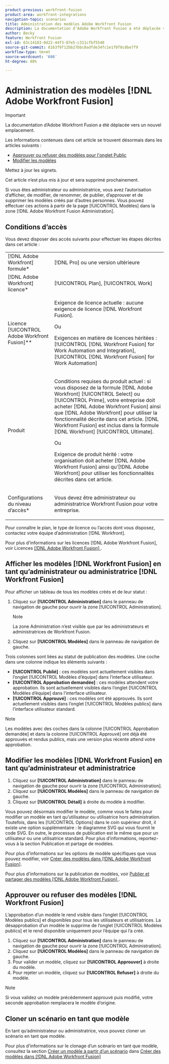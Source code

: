```yaml
---
product-previous: workfront-fusion
product-area: workfront-integrations
navigation-topic: scenarios
title: Administration des modèles Adobe Workfront Fusion
description: La documentation d’Adobe Workfront Fusion a été déplacée vers un nouvel emplacement. Cet article est obsolète, mais contient un lien vers le nouvel article qui couvre cette fonctionnalité.
author: Becky
feature: Workfront Fusion
exl-id: 63c14183-0d22-44f3-87e5-c311cfbf5540
source-git-commit: 8163f9f12bb27bbc8adfde34fc1e1f0f8c8be7f9
workflow-type: tm+mt
source-wordcount: '686'
ht-degree: 88%

---
```


# Administration des modèles [!DNL Adobe Workfront Fusion]

>[!IMPORTANT]
>
>La documentation d’Adobe Workfront Fusion a été déplacée vers un nouvel emplacement.
>
>Les informations contenues dans cet article se trouvent désormais dans les articles suivants :
>
>* [Approuver ou refuser des modèles pour l&#39;onglet Public](https://experienceleague.adobe.com/docs/workfront-fusion/using/set-up-and-manage-fusion/manage-templates-admin/approve-templates.html)
>* [Modifier les modèles](https://experienceleague.adobe.com/docs/workfront-fusion/using/set-up-and-manage-fusion/manage-templates-admin/edit-templates.html)
>
>Mettez à jour les signets.
>
>Cet article n’est plus mis à jour et sera supprimé prochainement.

Si vous êtes administrateur ou administratrice, vous avez l’autorisation d’afficher, de modifier, de renommer, de publier, d’approuver et de supprimer les modèles créés par d’autres personnes. Vous pouvez effectuer ces actions à partir de la page [!UICONTROL Modèles] dans la zone [!DNL Adobe Workfront Fusion Administration].

## Conditions d’accès

Vous devez disposer des accès suivants pour effectuer les étapes décrites dans cet article :

<table style="table-layout:auto"> 
 <col> 
 <col> 
 <tbody> 
  <tr> 
    <td role="rowheader">[!DNL Adobe Workfront] formule*</td> 
   <td> <p>[!DNL Pro] ou une version ultérieure</p> </td> 
  </tr>
   <tr data-mc-conditions="QuicksilverOrClassic.Draft mode"> 
    <td role="rowheader">[!DNL Adobe Workfront] licence*</td> 
    <td> <p>[!UICONTROL Plan], [!UICONTROL Work]</p> </td> 
   </tr>
  <tr> 
   <td role="rowheader">Licence [!UICONTROL Adobe Workfront Fusion]**</td> 
  <td>
   <p>Exigence de licence actuelle : aucune exigence de licence [!DNL Workfront Fusion].</p>
   <p>Ou</p>
   <p>Exigences en matière de licences héritées : [!UICONTROL [!DNL Workfront Fusion] for Work Automation and Integration], [!UICONTROL [!DNL Workfront Fusion] for Work Automation]</p>
   </td>  
  </tr> 
  <tr> 
   <td role="rowheader">Produit</td> 
   <td>
   <p>Conditions requises du produit actuel : si vous disposez de la formule [!DNL Adobe Workfront] [!UICONTROL Select] ou [!UICONTROL Prime], votre entreprise doit acheter [!DNL Adobe Workfront Fusion] ainsi que [!DNL Adobe Workfront] pour utiliser la fonctionnalité décrite dans cet article. [!DNL Workfront Fusion] est inclus dans la formule [!DNL Workfront] [!UICONTROL Ultimate].</p>
   <p>Ou</p>
   <p>Exigence de produit hérité : votre organisation doit acheter [!DNL Adobe Workfront Fusion] ainsi qu’[!DNL Adobe Workfront] pour utiliser les fonctionnalités décrites dans cet article.</p>
   </td> 
  </tr> 
  <tr data-mc-conditions=""> 
   <td role="rowheader">Configurations du niveau d’accès*</td> 
   <td> <p>Vous devez être administrateur ou administratrice Workfront Fusion pour votre entreprise.</p> </td> 
  </tr> 
 </tbody> 
</table>

Pour connaître le plan, le type de licence ou l’accès dont vous disposez, contactez votre équipe d’administration [!DNL Workfront].

Pour plus d’informations sur les licences [!DNL Adobe Workfront Fusion], voir Licences [[!DNL Adobe Workfront Fusion] ](../../../workfront-fusion/get-started/license-automation-vs-integration.md).

## Afficher les modèles [!DNL Workfront Fusion] en tant qu’administrateur ou administratrice [!DNL Workfront Fusion]

Pour afficher un tableau de tous les modèles créés et de leur statut :

1. Cliquez sur **[!UICONTROL Administration]** dans le panneau de navigation de gauche pour ouvrir la zone [!UICONTROL Administration].

   >[!NOTE]
   >
   >La zone Administration n’est visible que par les administrateurs et administratrices de Workfront Fusion.

1. Cliquez sur **[!UICONTROL Modèles]** dans le panneau de navigation de gauche.

Trois colonnes sont liées au statut de publication des modèles. Une coche dans une colonne indique les éléments suivants :

* **[!UICONTROL Publié]** : ces modèles sont actuellement visibles dans l’onglet [!UICONTROL Modèles d’équipe] dans l’interface utilisateur.
* **[!UICONTROL Approbation demandée]** : ces modèles attendent votre approbation. Ils sont actuellement visibles dans l’onglet [!UICONTROL Modèles d’équipe] dans l’interface utilisateur.
* **[!UICONTROL Approuvé]** : ces modèles ont été approuvés. Ils sont actuellement visibles dans l’onglet [!UICONTROL Modèles publics] dans l’interface utilisateur standard.

>[!NOTE]
>
>Les modèles avec des coches dans la colonne [!UICONTROL Approbation demandée] et dans la colonne [!UICONTROL Approuvé] ont déjà été approuvés et rendus publics, mais une version plus récente attend votre approbation.

## Modifier les modèles [!DNL Workfront Fusion] en tant qu’administrateur et administratrice

1. Cliquez sur **[!UICONTROL Administration]** dans le panneau de navigation de gauche pour ouvrir la zone [!UICONTROL Administration].
1. Cliquez sur **[!UICONTROL Modèles]** dans le panneau de navigation de gauche.
1. Cliquez sur **[!UICONTROL Détail]** à droite du modèle à modifier.

Vous pouvez désormais modifier le modèle, comme vous le faites pour modifier un modèle en tant qu’utilisateur ou utilisatrice hors administration. Toutefois, dans les [!UICONTROL Options] dans le coin supérieur droit, il existe une option supplémentaire : le diagramme SVG qui vous fournit le code SVG. En outre, le processus de publication est le même que pour un utilisateur ou une utilisatrice standard. Pour plus d’informations, reportez-vous à la section Publication et partage de modèles.

Pour plus d’informations sur les options de modèle spécifiques que vous pouvez modifier, voir [Créer des modèles dans  [!DNL Adobe Workfront Fusion]](../../../workfront-fusion/scenarios/templates/create-new-fusion-templates.md).

Pour plus d’informations sur la publication de modèles, voir [Publier et partager des modèles  [!DNL Adobe Workfront Fusion] ](../../../workfront-fusion/scenarios/templates/publish-and-share-fusion-templates.md).

## Approuver ou refuser des modèles [!DNL Workfront Fusion]

L’approbation d’un modèle le rend visible dans l’onglet [!UICONTROL Modèles publics] et disponibles pour tous les utilisateurs et utilisatrices. La désapprobation d’un modèle le supprime de l’onglet [!UICONTROL Modèles publics] et le rend disponible uniquement pour l’équipe qui l’a créé.

1. Cliquez sur **[!UICONTROL Administration]** dans le panneau de navigation de gauche pour ouvrir la zone [!UICONTROL Administration].
1. Cliquez sur **[!UICONTROL Modèles]** dans le panneau de navigation de gauche.
1. Pour valider un modèle, cliquez sur **[!UICONTROL Approuver]** à droite du modèle.
1. Pour rejeter un modèle, cliquez sur **[!UICONTROL Refuser]** à droite du modèle.

>[!NOTE]
>
>Si vous validez un modèle précédemment approuvé puis modifié, votre seconde approbation remplacera le modèle d’origine.

## Cloner un scénario en tant que modèle

En tant qu’administrateur ou administratrice, vous pouvez cloner un scénario en tant que modèle.

Pour plus d’informations sur le clonage d’un scénario en tant que modèle, consultez la section [Créer un modèle à partir d’un scénario](../../../workfront-fusion/scenarios/templates/create-new-fusion-templates.md#create-a-template-from-a-scenario) dans [Créer des modèles dans  [!DNL Adobe Workfront Fusion]](../../../workfront-fusion/scenarios/templates/create-new-fusion-templates.md)
